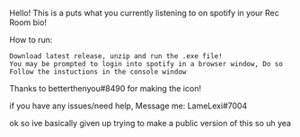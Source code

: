 
Hello! This is a puts what you currently listening to on spotify in your Rec Room bio!

How to run:
    
    Download latest release, unzip and run the .exe file!
    You may be prompted to login into spotify in a browser window, Do so
    Follow the instuctions in the console window

Thanks to betterthenyou#8490 for making the icon!

if you have any issues/need help, Message me: LameLexi#7004

ok so ive basically given up trying to make a public version of this so uh yea
